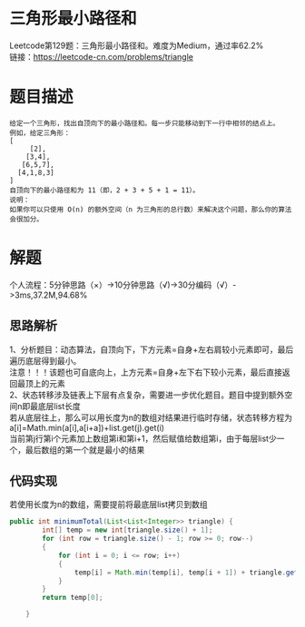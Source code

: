 # 三角形最小路径和
Leetcode第129题：三角形最小路径和。难度为Medium，通过率62.2%  
链接：https://leetcode-cn.com/problems/triangle
# 题目描述
    给定一个三角形，找出自顶向下的最小路径和。每一步只能移动到下一行中相邻的结点上。
    例如，给定三角形：
    [
         [2],
        [3,4],
       [6,5,7],
      [4,1,8,3]
    ]
    自顶向下的最小路径和为 11（即，2 + 3 + 5 + 1 = 11）。
    说明：
    如果你可以只使用 O(n) 的额外空间（n 为三角形的总行数）来解决这个问题，那么你的算法会很加分。
# 解题
个人流程：5分钟思路（×）->10分钟思路（√)->30分编码（√）->3ms,37.2M,94.68%
## 思路解析
1、分析题目：动态算法，自顶向下，下方元素=自身+左右肩较小元素即可，最后遍历底层得到最小。  
注意！！！该题也可自底向上，上方元素=自身+左下右下较小元素，最后直接返回最顶上的元素  
2、状态转移涉及链表上下层有点复杂，需要进一步优化题目。题目中提到额外空间n即最底层list长度  
若从底层往上，那么可以用长度为n的数组对结果进行临时存储，状态转移方程为  a[i]=Math.min(a[i],a[i+a])+list.get(j).get(i)  
当前第j行第i个元素加上数组第i和第i+1，然后赋值给数组第i，由于每层list少一个，最后数组的第一个就是最小的结果  
## 代码实现
若使用长度为n的数组，需要提前将最底层list拷贝到数组
```java
public int minimumTotal(List<List<Integer>> triangle) {
        int[] temp = new int[triangle.size() + 1];
        for (int row = triangle.size() - 1; row >= 0; row--)
        {
            for (int i = 0; i <= row; i++)
            {
                temp[i] = Math.min(temp[i], temp[i + 1]) + triangle.get(row).get(i);
            }
        }
        return temp[0];

    }
```
